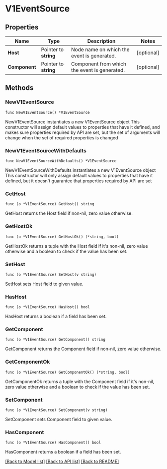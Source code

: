 # V1EventSource

## Properties

Name | Type | Description | Notes
------------ | ------------- | ------------- | -------------
**Host** | Pointer to **string** | Node name on which the event is generated. | [optional] 
**Component** | Pointer to **string** | Component from which the event is generated. | [optional] 

## Methods

### NewV1EventSource

`func NewV1EventSource() *V1EventSource`

NewV1EventSource instantiates a new V1EventSource object
This constructor will assign default values to properties that have it defined,
and makes sure properties required by API are set, but the set of arguments
will change when the set of required properties is changed

### NewV1EventSourceWithDefaults

`func NewV1EventSourceWithDefaults() *V1EventSource`

NewV1EventSourceWithDefaults instantiates a new V1EventSource object
This constructor will only assign default values to properties that have it defined,
but it doesn't guarantee that properties required by API are set

### GetHost

`func (o *V1EventSource) GetHost() string`

GetHost returns the Host field if non-nil, zero value otherwise.

### GetHostOk

`func (o *V1EventSource) GetHostOk() (*string, bool)`

GetHostOk returns a tuple with the Host field if it's non-nil, zero value otherwise
and a boolean to check if the value has been set.

### SetHost

`func (o *V1EventSource) SetHost(v string)`

SetHost sets Host field to given value.

### HasHost

`func (o *V1EventSource) HasHost() bool`

HasHost returns a boolean if a field has been set.

### GetComponent

`func (o *V1EventSource) GetComponent() string`

GetComponent returns the Component field if non-nil, zero value otherwise.

### GetComponentOk

`func (o *V1EventSource) GetComponentOk() (*string, bool)`

GetComponentOk returns a tuple with the Component field if it's non-nil, zero value otherwise
and a boolean to check if the value has been set.

### SetComponent

`func (o *V1EventSource) SetComponent(v string)`

SetComponent sets Component field to given value.

### HasComponent

`func (o *V1EventSource) HasComponent() bool`

HasComponent returns a boolean if a field has been set.


[[Back to Model list]](../README.md#documentation-for-models) [[Back to API list]](../README.md#documentation-for-api-endpoints) [[Back to README]](../README.md)


